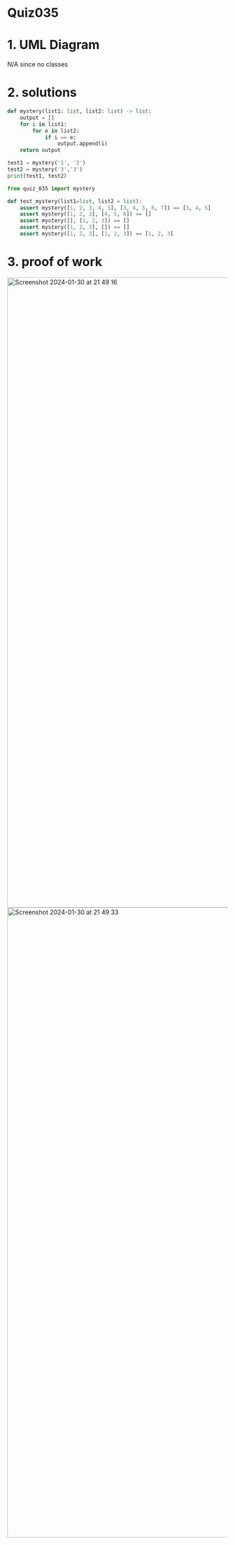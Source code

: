 # Quiz035



# 1. UML Diagram

N/A since no classes

# 2. solutions


```.py
def mystery(list1: list, list2: list) -> list:
    output = []
    for i in list1:
        for e in list2:
            if i == e:
                output.append(i)
    return output

test1 = mystery('1', '2')
test2 = mystery('3','3')
print(test1, test2)

```

```.py
from quiz_035 import mystery

def test_mystery(list1=list, list2 = list):
    assert mystery([1, 2, 3, 4, 5], [3, 4, 5, 6, 7]) == [3, 4, 5]
    assert mystery([1, 2, 3], [4, 5, 6]) == []
    assert mystery([], [1, 2, 3]) == []
    assert mystery([1, 2, 3], []) == []
    assert mystery([1, 2, 3], [1, 2, 3]) == [1, 2, 3]

```

# 3. proof of work
<img width="1440" alt="Screenshot 2024-01-30 at 21 49 16" src="https://github.com/Rokyyz/Unit3/assets/134658259/ce8b32f1-4883-4802-9e23-f4365b4f3966">

<img width="1440" alt="Screenshot 2024-01-30 at 21 49 33" src="https://github.com/Rokyyz/Unit3/assets/134658259/322eef80-f503-4261-84a8-b4a41b6c8d67">

